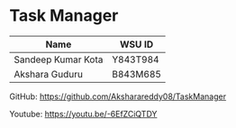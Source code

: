 # Task Manager

| Name               | WSU ID   |
| ------------------ | -------- |
| Sandeep Kumar Kota | Y843T984 |
| Akshara Guduru     | B843M685 |

GitHub: https://github.com/Aksharareddy08/TaskManager

Youtube: https://youtu.be/-6EfZCiQTDY

